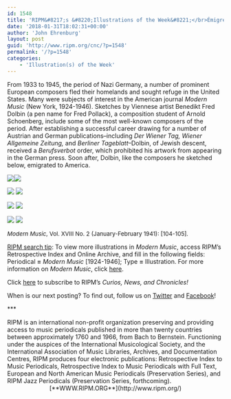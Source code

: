 ```yaml
---
id: 1548
title: 'RIPM&#8217;s &#8220;Illustrations of the Week&#8221;</br>Émigré Composers in America, 1933-1945'
date: '2018-01-31T18:02:31+00:00'
author: 'John Ehrenburg'
layout: post
guid: 'http://www.ripm.org/cnc/?p=1548'
permalink: '/?p=1548'
categories:
    - 'Illustration(s) of the Week'
---
```


From 1933 to 1945, the period of Nazi Germany, a number of prominent European composers fled their homelands and sought refuge in the United States. Many were subjects of interest in the American journal *Modern Music* (New York, 1924-1946). Sketches by Viennese artist Benedikt Fred Dolbin (a pen name for Fred Pollack), a composition student of Arnold Schoenberg, include some of the most well-known composers of the period. After establishing a successful career drawing for a number of Austrian and German publications–including *Der Wiener Tag, Wiener Allgemeine Zeitung,* and *Berliner Tageblatt*–Dolbin, of Jewish descent, received a *Berufsverbot* order, which prohibited his artwork from appearing in the German press. Soon after, Dolbin, like the composers he sketched below, emigrated to America.

![](http://www.ripm.org/cnc/wp-content/uploads/2018/01/composer-1940-stravinksy.jpg)![](http://www.ripm.org/cnc/wp-content/uploads/2018/01/composer-1940-milhaud.jpg)

![](http://www.ripm.org/cnc/wp-content/uploads/2018/01/composer-1940-hindemith.jpg) ![](http://www.ripm.org/cnc/wp-content/uploads/2018/01/composer-1940-weill.jpg)

![](http://www.ripm.org/cnc/wp-content/uploads/2018/01/composer-1940-Krenek.jpg) ![](http://www.ripm.org/cnc/wp-content/uploads/2018/01/composer-1940-schoenberg.jpg)

![](http://www.ripm.org/cnc/wp-content/uploads/2018/01/composer-1940-wolpe.jpg) ![](http://www.ripm.org/cnc/wp-content/uploads/2018/01/composer-1940-bartok.jpg)

<span style="font-size: 10pt;">*Modern Music*, Vol. XVIII No. 2 (January-February 1941): \[104-105\].</span>

<u>RIPM search tip</u>: To view more illustrations in *Modern Music*, access RIPM’s Retrospective Index and Online Archive, and fill in the following fields: Periodical **=** *Modern Music* \[1924-1946\]; Type **=** Illustration. For more information on *Modern Music*, click [here](http://ripm.org/index.php?page=JournalInfo&ABB=MMU).

Click [here](http://ripm.org/?page=cncsubscribe) to subscribe to RIPM’s *Curios, News, and Chronicles!*

When is our next posting? To find out, follow us on [Twitter](https://twitter.com/RIPMCenter) and [Facebook](https://www.facebook.com/RIPMCenter/)!

\*\*\*

<div><span class="il">RIPM</span> is an international non-profit organization preserving and providing access to music periodicals published in more than twenty countries between approximately 1760 and 1966, from Bach to Bernstein. Functioning under the auspices of the International Musicological Society, and the International Association of Music Libraries, Archives, and Documentation Centres, RIPM produces four electronic publications: Retrospective Index to Music Periodicals, Retrospective Index to Music Periodicals with Full Text, European and North American Music Periodicals (Preservation Series), and RIPM Jazz Periodicals (Preservation Series, forthcoming).</div><div style="text-align: center;">[**WWW.RIPM.ORG**](http://www.ripm.org/)</div>